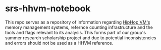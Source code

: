 srs-hhvm-notebook
=================

This repo serves as a repository of information regarding [HipHop VM's][hhvm] 
memory management systems, refernce counting infrastructure and the tools and flags relevant to its analysis.
This forms part of our group's summer research scholarship project and due to potential inconsistencies and errors
should not be used as a HHVM reference.

[hhvm]: https://github.com/facebook/hhvm/
